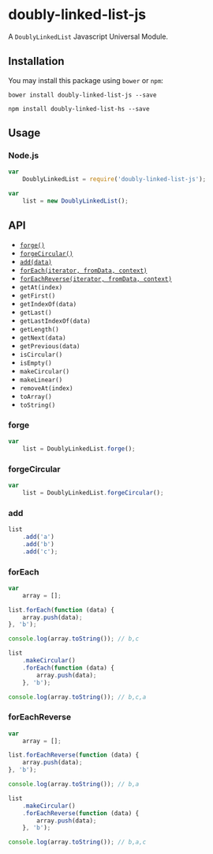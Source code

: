 # doubly-linked-list-js

A `DoublyLinkedList` Javascript Universal Module.

## Installation

You may install this package using `bower` or `npm`:

`bower install doubly-linked-list-js --save`

`npm install doubly-linked-list-hs --save`

## Usage

### Node.js

```javascript
var
	DoublyLinkedList = require('doubly-linked-list-js');

var
	list = new DoublyLinkedList();
```

## API

* [`forge()`](#forge)
* [`forgeCircular()`](#forgeCircular)
* [`add(data)`](#add)
* [`forEach(iterator, fromData, context)`](#forEach)
* [`forEachReverse(iterator, fromData, context)`](#forEachReverse)
* `getAt(index)`
* `getFirst()`
* `getIndexOf(data)`
* `getLast()`
* `getLastIndexOf(data)`
* `getLength()`
* `getNext(data)`
* `getPrevious(data)`
* `isCircular()`
* `isEmpty()`
* `makeCircular()`
* `makeLinear()`
* `removeAt(index)`
* `toArray()`
* `toString()`

### <a name="forge"></a>forge

```javascript
var
	list = DoublyLinkedList.forge();
```

### <a name="forgeCircular"></a>forgeCircular

```javascript
var
	list = DoublyLinkedList.forgeCircular();
```

### <a name="add"></a>add

```javascript
list
	.add('a')
	.add('b')
	.add('c');
```

### <a name="forEach"></a>forEach

```javascript
var
	array = [];

list.forEach(function (data) {
	array.push(data);
}, 'b');

console.log(array.toString()); // b,c

list
	.makeCircular()
	.forEach(function (data) {
		array.push(data);
	}, 'b');

console.log(array.toString()); // b,c,a
```

### <a name="forEachReverse"></a>forEachReverse

```javascript
var
	array = [];

list.forEachReverse(function (data) {
	array.push(data);
}, 'b');

console.log(array.toString()); // b,a

list
	.makeCircular()
	.forEachReverse(function (data) {
		array.push(data);
	}, 'b');

console.log(array.toString()); // b,a,c
```
